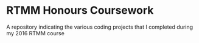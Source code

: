 # RTMM Honours Coursework
A repository indicating the various coding projects that I completed during my 2016 RTMM course
